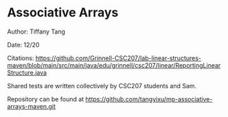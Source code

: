 Associative Arrays
==================

Author: Tiffany Tang

Date: 12/20

Citations:
 <https://github.com/Grinnell-CSC207/lab-linear-structures-maven/blob/main/src/main/java/edu/grinnell/csc207/linear/ReportingLinearStructure.java>

 Shared tests are written collectively by CSC207 students and Sam.

Repository can be found at <https://github.com/tangyixu/mp-associative-arrays-maven.git>
